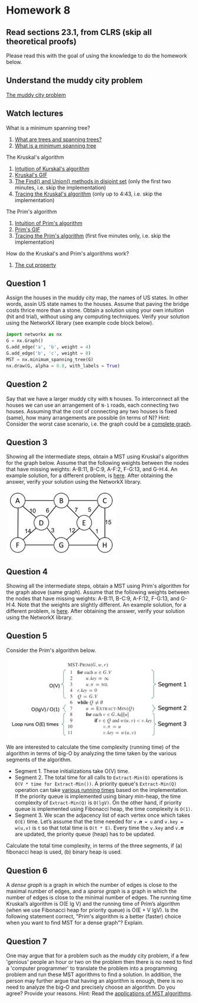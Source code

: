 # Homework 8

## Read sections 23.1,  from CLRS (skip all theoretical proofs)
Please read this with the goal of using the knowledge to do the homework below.

## Understand the muddy city problem
[The muddy city problem](./muddy_city_problem.md)

## Watch lectures
What is a minimum spanning tree?
1. [What are trees and spanning trees?](https://youtu.be/qD6taefu3-Q)
1. [What is a minimum spanning tree](https://youtu.be/5INWifzqStU)

The Kruskal's algorithm
1. [Intuition of Kurskal's algorithm](https://youtu.be/AYC1N2QG_VM)
1. [Kruskal's GIF](https://en.wikipedia.org/wiki/Kruskal%27s_algorithm#/media/File:KruskalDemo.gif)
1. [The Find() and Union() methods in disjoint set](https://youtu.be/UBY4sF86KEY) (only the first two minutes, i.e. skip the implementation)
1. [Tracing the Kruskal's algorithm](https://youtu.be/5xosHRdxqHA?t=83) (only up to 4:43, i.e. skip the implementation)

The Prim's algorithm
1. [Intuition of Prim's algorithm](https://youtu.be/c0KKW9Fcve4)
1. [Prim's GIF](https://en.wikipedia.org/wiki/Prim%27s_algorithm#/media/File:PrimAlgDemo.gif)
1. [Tracing the Prim's algorithm](https://youtu.be/z1L3rMzG1_A) (first five minutes only, i.e. skip the implementation)

How do the Kruskal's and Prim's algorithms work?
1. [The cut property](https://youtu.be/QYdZS4S-FyU)

## Question 1
Assign the houses in the muddy city map, the names of US states. In other words, assin US state names to the houses. Assume that paving the bridge costs thrice more than a stone. Obtain a solution using your own intuition (hit and trial), without using any computing techniques. Verify your solution using the NetworkX library (see example code block below).

```python
import networkx as nx
G = nx.Graph()
G.add_edge('a', 'b', weight = 4)
G.add_edge('b', 'c', weight = 8)
MST = nx.minimum_spanning_tree(G)
nx.draw(G, alpha = 0.8, with_labels = True)
```

## Question 2
Say that we have a larger muddy city with `N` houses. To interconnect all the houses we can use an arrangement of `N-1` roads, each connecting two houses. Assuming that the cost of connecting any two houses is fixed (same), how many arrangements are possible (in terms of N)? Hint: Consider the worst case scenario, i.e. the graph could be a [complete graph](https://en.wikipedia.org/wiki/Complete_graph).

## Question 3
Showing all the intermediate steps, obtain a MST using Kruskal's algorithm for the graph below. Assume that the following weights between the nodes that have missing weights: A-B:11, B-C:9, A-F:2, F-G:13, and G-H:4. An example solution, for a different problem, is [here](./kruskals_example.pdf). After obtaining the answer, verify your solution using the NetworkX library.

<img src="mst_problem.png" align="center" width="300"/>

## Question 4
Showing all the intermediate steps, obtain a MST using Prim's algorithm for the graph above (same graph). Assume that the following weights between the nodes that have missing weights: A-B:11, B-C:9, A-F:12, F-G:13, and G-H:4. Note that the weights are slightly different. An example solution, for a different problem, is [here](./prims_example.pdf). After obtaining the answer, verify your solution using the NetworkX library.

## Question 5
Consider the Prim's algorithm below.

<img src="prims_run_time.png" align="middle" width="550"/>

We are interested to calculate the time complexity (running time) of the algorithm in terms of big-O by analyzing the time taken by the various segments of the algorithm.
* Segment 1. These initializations take O(V) time.
* Segment 2. The total time for all calls to `Extract-Min(Q)` operations is `O(V * time for Extract-Min())`. A priority queue's `Extract-Min(Q)` operation can take [various running times](https://en.wikipedia.org/wiki/Priority_queue) based on the implementation. If the priority queue is implemented using binary min-heap, the time complexity of `Extract-Min(Q)` is `O(lgV)`. On the other hand, if priority queue is implemented using Fibonacci heap, the time complexity is `O(1)`.
* Segment 3. We scan the adjacency list of each vertex once which takes `O(E)` time. Let’s assume that the time needed for `v.𝝅 = u` and `v.key = w(u,v)` is `t` so that total time is `O(t * E)`. Every time the `v.key` and `v.𝝅` are updated, the priority queue (heap) has to be updated.

Calculate the total time complexity, in terms of the three segments, if (a) fibonacci heap is used, (b) binary heap is used.

## Question 6
A *dense graph* is a graph in which the number of edges is close to the maximal number of edges, and a *sparse graph* is a graph in which the number of edges is close to the minimal number of edges. The running time Kruskal’s algorithm is O(E lg V) and the running time of Prim’s algorithm (when we use Fibonacci heap for priority queue) is O(E + V lgV). Is the following statement correct, "Prim's algorithm is a better (faster) choice when you want to find MST for a dense graph"? Explain.

## Question 7
One may argue that for a problem such as the muddy city problem, if a few 'genious' people an hour or two on the problem then there is no need to find a 'computer programmer' to translate the problem into a programming problem and run these MST agorithms to find a solution. In addition, the person may further argue that having an algorithm is enough, there is no need to analyze the big-O and precisely choose an algorithm. Do you agree? Provide your reasons. Hint: Read the [applications of MST algorithms](https://en.wikipedia.org/wiki/Spanning_tree).

